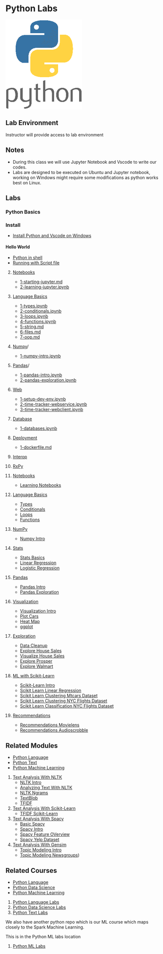 <link rel='stylesheet' href='assets/css/main.css'/>

# Python Labs

![](assets/images/Python-Symbol.png)

## Lab Environment

Instructor will provide access to lab environment

## Notes

* During this class we will use Jupyter Notebook and Vscode to write our codes.
* Labs are designed to be executed on Ubuntu and Jupyter notebook, working on Windows might require some modifications as python works best on Linux.

## Labs

### Python Basics

### Install

* [Install Python and Vscode on Windows](setup/vscode-python-windows-install.md)

#### Hello World

* [Python in shell](helloworld/REPL.md)
* [Running with Script file](helloworld/Script.md)


2. [Notebooks](notebooks/)

    * [1-starting-jupyter.md](notebooks/2.1-starting-jupyter.md)
    * [2-learning-jupyter.ipynb](notebooks/2.2-learning-jupyter.md)
3. [Language Basics](languagebasics/)

    * [1-types.ipynb](languagebasics/1-types.ipynb)
    * [2-conditionals.ipynb](languagebasics/2-conditionals.ipynb)
    * [3-loops.ipynb](languagebasics/3-loops.ipynb)
    * [4-functions.ipynb](languagebasics/4-functions.ipynb)
    * [5-string.md](languagebasics/3.5-string.md)
    * [6-files.md](languagebasics/3.6-files.md)
    * [7-oop.md](languagebasics/7-oop.md)
4. [Numpy](numpy)/

    * [1-numpy-intro.ipynb](numpy/1-numpy-intro.ipynb)
5. [Pandas](pandas)/

    * [1-pandas-intro.ipynb](numpy/1-pandas-intro.ipynb)
    * [2-pandas-exploration.ipynb](numpy/2-pandas-exploration.ipynb)
6. [Web](web/)

    * [1-setup-dev-env.ipynb](web/6.1-setup-dev-env.ipynb)
    * [2-time-tracker-webservice.ipynb](web/6.2-time-tracker-webservice.ipynb)
    * [3-time-tracker-webclient.ipynb](web/6.3-time-tracker-webclient.ipynb)
7. [Database](database/)

    * [1-databases.ipynb](database/7.1-databases.ipynb)
8. [Deployment](deployment/)

    * [1-dockerfile.md](deployment/8.1-dockerfile.md)
9. [Interop](interop/)
10. [RxPy](rxpy/)
11. [Notebooks](notebooks/)

    * [Learning Notebooks](notebooks/2.2-learning-jupyter.ipynb)
12. [Language Basics](languagebasics/)

    * [Types](languagebasics/3.1-types.ipynb)
    * [Conditionals](languagebasics/3.2-conditionals.ipynb)
    * [Loops](languagebasics/3.3-loops.ipynb)
    * [Functions](languagebasics/3.4-functions.ipynb)
13. [NumPy](numpy/)

    * [Numpy Intro](numpy/1-numpy-intro.ipynb)
14. [Stats](stats/)

    * [Stats Basics](stats/1-stats-basics.ipynb)
    * [Linear Regression](stats/2-lr.ipynb)
    * [Logistic Regression](stats/3-logit.ipynb)
15. [Pandas](pandas/)

    * [Pandas Intro](pandas/1-pandas-intro.ipynb)
    * [Pandas Exploration](pandas/2-pandas-exploration.ipynb)
16. [Visualization](visualization/)

    * [Visualization Intro](visualization/1-viz-intro.ipynb)
    * [Plot Cars](visualization/2-plot-cars.ipynb)
    * [Heat Map](visualization/3-heatmap.ipynb)
    * [ggplot](visualization/4-ggplot.ipynb)
17. [Exploration](exploration/)

    * [Data Cleanup](exploration/1-data-cleanup.ipynb)
    * [Explore House Sales](exploration/2-explore-house-sales.ipynb)
    * [Visualize House Sales](exploration/3-visualize-house-sales.ipynb)
    * [Explore Prosper](exploration/4-explore-prosper.ipynb)
    * [Explore Walmart](exploration/5-explore-walmart.ipynb)
18. [ML with Scikit-Learn](sklearn/)

    * [Scikit-Learn Intro](sklearn/1-sklearn-intro.ipynb)
    * [Scikit Learn Linear Regression](sklearn/2-sklearn-lr.ipynb)
    * [Scikit Learn Clustering Mtcars Dataset](sklearn/3-sklearn-cluster-mtcars.ipynb)
    * [Scikit Learn Clustering NYC Flights Dataset](sklearn/4-sklearn-cluster-nycflights.ipynb)
    * [Scikit Learn Classification NYC Flights Dataset](sklearn/5-sklearn-classify-nycflights.ipynb)
19. [Recommendations](recs/)

    * [Recommendations Movielens](recs/6-recs-movielens.ipynb)
    * [Recommendations Audioscrobble](recs/7-recs-audios.ipynb)

## Related Modules

* [Python Language](./Python-Language.md)
* [Python Text](./Python-Text.md)
* [Python Machine Learning](http://www.github.com/elephantscale/ml-labs-python/README.md)

1. [Text Analysis With NLTK](./text-nltk/)
    * [NLTK Intro](text-nltk/1-nltk-intro.ipynb)
    * [Analyzing Text With NLTK](text-nltk/2-analyzing-text-with-nltk.ipynb)
    * [NLTK Ngrams](text-nltk/3-ngrams.ipynb)
    * [TextBlob](text-nltk/4-textblob.ipynb)
    * [TFIDF](text-nltk/5-tf-idf-intro.ipynb)
2. [Text Analysis With Scikit-Learn](./text-sklearn)
    * [TFIDF Scikit-Learn](text-sklearn/6-tf-idf-with-scikit-learn.ipynb)
3. [Text Analysis With Spacy](./text-sklearn)
    * [Basic Spacy](text-spacy/Basic_Spacy.ipynb)
    * [Spacy Intro](text-spacy/1-spacy-intro.ipynb)
    * [Spacy Feature OVerview](text-spacy/spacy-feature-overview.ipynb)
    * [Spacy Yelp Dataset](text-spacy/spacy-yelp.ipynb)
4. [Text Analysis With Gensim](./text-gensim)
    * [Topic Modeling Intro](text-gensim/7-gensim-intro.ipynb)
    * [Topic Modeling Newsgroups](text-gensim/8-gensim-newsgroups.ipynb))

## Related Courses

* [Python Language](./Python-Language.md)
* [Python Data Science](./Python-Data-Science.md)
* [Python Machine Learning](http://www.github.com/elephantscale/ml-labs-python/README.md)

1. [Python Language Labs](./Python-Language.md)
2. [Python Data Science Labs](./Python-Data-Science.md)
3. [Python Text Labs](./Python-Text.md)

We also have another python repo which is our ML course which maps closely to the Spark Machine Learning.

This is in the Python ML labs location

1. [Python ML Labs](https://github.com/elephantscale/ml-labs-python/blob/master/README.md)

